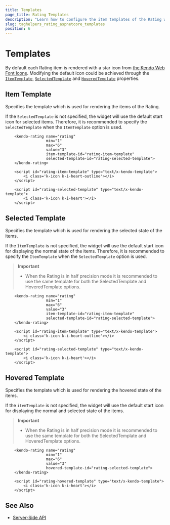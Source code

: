 ```yaml
---
title: Templates
page_title: Rating Templates
description: "Learn how to configure the item templates of the Rating when working with the Telerik UI Rating tag helper for ASP.NET Core (MVC 6 or ASP.NET Core MVC)."
slug: taghelpers_rating_aspnetcore_templates
position: 6
---
```


# Templates

By default each Rating item is rendered with a star icon from [the Kendo Web Font Icons](https://docs.telerik.com/kendo-ui/styles-and-layout/icons-web). Modifying the default icon could be achieved through the [`ItemTemplate`](https://docs.telerik.com/aspnet-core/api//Kendo.Mvc.UI.Fluent/RatingBuilder#itemtemplatesystemstring), [`SelectedTemplate`](https://docs.telerik.com/aspnet-core/api//Kendo.Mvc.UI.Fluent/RatingBuilder#selectedtemplatesystemstring) and [`HoveredTemplate`](https://docs.telerik.com/aspnet-core/api//Kendo.Mvc.UI.Fluent/RatingBuilder#hoveredtemplatesystemstring) properties.

## Item Template

Specifies the template which is used for rendering the items of the Rating.

If the `SelectedTemplate` is not specified, the widget will use the default start icon for selected items. Therefore, it is recommended to specify the `SelectedTemplate` when the `ItemTemplate` option is used.

```Razor
    <kendo-rating name="rating"
                  min="1"
                  max="6"
                  value="3"
                  item-template-id="rating-item-template"
                  selected-template-id="rating-selected-template">
    </kendo-rating>

    <script id="rating-item-template" type="text/x-kendo-template">
        <i class='k-icon k-i-heart-outline'></i>
    </script>

    <script id="rating-selected-template" type="text/x-kendo-template">
        <i class='k-icon k-i-heart'></i>
    </script>
```

## Selected Template

Specifies the template which is used for rendering the selected state of the items.

If the `ItemTemplate` is not specified, the widget will use the default start icon for displaying the normal state of the items. Therefore, it is recommended to specify the `ItemTemplate` when the `SelectedTemplate` option is used.

> **Important**
> * When the Rating is in half precision mode it is recommended to use the same template for both the SelectedTemplate and HoveredTemplate options.

```Razor
    <kendo-rating name="rating"
                  min="1"
                  max="6"
                  value="3"
                  item-template-id="rating-item-template"
                  selected-template-id="rating-selected-template">
    </kendo-rating>

    <script id="rating-item-template" type="text/x-kendo-template">
        <i class='k-icon k-i-heart-outline'></i>
    </script>

    <script id="rating-selected-template" type="text/x-kendo-template">
        <i class='k-icon k-i-heart'></i>
    </script>
```

## Hovered Template

Specifies the template which is used for rendering the hovered state of the items.

If the `itemTemplate` is not specified, the widget will use the default start icon for displaying the normal and selected state of the items.

> **Important**
> * When the Rating is in half precision mode it is recommended to use the same template for both the SelectedTemplate and HoveredTemplate options.

```Razor
    <kendo-rating name="rating"
                  min="1"
                  max="6"
                  value="3"
                  hovered-template-id="rating-selected-template">
    </kendo-rating>

    <script id="rating-hovered-template" type="text/x-kendo-template">
        <i class='k-icon k-i-heart'></i>
    </script>
```

## See Also

* [Server-Side API](https://docs.telerik.com/aspnet-core/api/rating)
